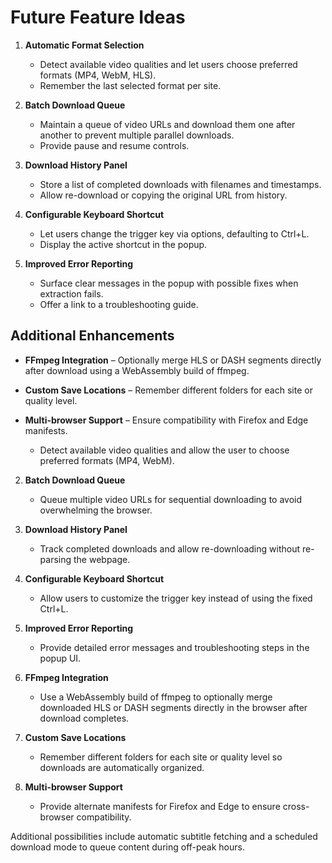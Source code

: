 # Future Feature Ideas

1. **Automatic Format Selection**



   - Detect available video qualities and let users choose preferred formats (MP4, WebM, HLS).
   - Remember the last selected format per site.
2. **Batch Download Queue**
   - Maintain a queue of video URLs and download them one after another to prevent multiple parallel downloads.
   - Provide pause and resume controls.
3. **Download History Panel**
   - Store a list of completed downloads with filenames and timestamps.
   - Allow re-download or copying the original URL from history.
4. **Configurable Keyboard Shortcut**
   - Let users change the trigger key via options, defaulting to Ctrl+L.
   - Display the active shortcut in the popup.
5. **Improved Error Reporting**
   - Surface clear messages in the popup with possible fixes when extraction fails.
   - Offer a link to a troubleshooting guide.

## Additional Enhancements
- **FFmpeg Integration** – Optionally merge HLS or DASH segments directly after download using a WebAssembly build of ffmpeg.
- **Custom Save Locations** – Remember different folders for each site or quality level.
- **Multi-browser Support** – Ensure compatibility with Firefox and Edge manifests.




   - Detect available video qualities and allow the user to choose preferred formats (MP4, WebM).
2. **Batch Download Queue**
   - Queue multiple video URLs for sequential downloading to avoid overwhelming the browser.
3. **Download History Panel**
   - Track completed downloads and allow re-downloading without re-parsing the webpage.
4. **Configurable Keyboard Shortcut**
   - Allow users to customize the trigger key instead of using the fixed Ctrl+L.
5. **Improved Error Reporting**
   - Provide detailed error messages and troubleshooting steps in the popup UI.



6. **FFmpeg Integration**
   - Use a WebAssembly build of ffmpeg to optionally merge downloaded HLS or DASH segments directly in the browser after download completes.
7. **Custom Save Locations**
   - Remember different folders for each site or quality level so downloads are automatically organized.
8. **Multi-browser Support**
   - Provide alternate manifests for Firefox and Edge to ensure cross-browser compatibility.


Additional possibilities include automatic subtitle fetching and a scheduled download mode to queue content during off-peak hours.


